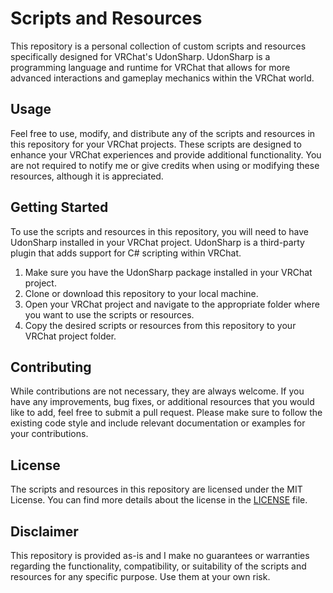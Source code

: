 # Scripts and Resources

This repository is a personal collection of custom scripts and resources specifically designed for VRChat's UdonSharp. UdonSharp is a programming language and runtime for VRChat that allows for more advanced interactions and gameplay mechanics within the VRChat world.

## Usage

Feel free to use, modify, and distribute any of the scripts and resources in this repository for your VRChat projects. These scripts are designed to enhance your VRChat experiences and provide additional functionality. You are not required to notify me or give credits when using or modifying these resources, although it is appreciated.

## Getting Started

To use the scripts and resources in this repository, you will need to have UdonSharp installed in your VRChat project. UdonSharp is a third-party plugin that adds support for C# scripting within VRChat.

1. Make sure you have the UdonSharp package installed in your VRChat project.
2. Clone or download this repository to your local machine.
3. Open your VRChat project and navigate to the appropriate folder where you want to use the scripts or resources.
4. Copy the desired scripts or resources from this repository to your VRChat project folder.

## Contributing

While contributions are not necessary, they are always welcome. If you have any improvements, bug fixes, or additional resources that you would like to add, feel free to submit a pull request. Please make sure to follow the existing code style and include relevant documentation or examples for your contributions.

## License

The scripts and resources in this repository are licensed under the MIT License. You can find more details about the license in the [LICENSE](LICENSE) file.

## Disclaimer

This repository is provided as-is and I make no guarantees or warranties regarding the functionality, compatibility, or suitability of the scripts and resources for any specific purpose. Use them at your own risk.

